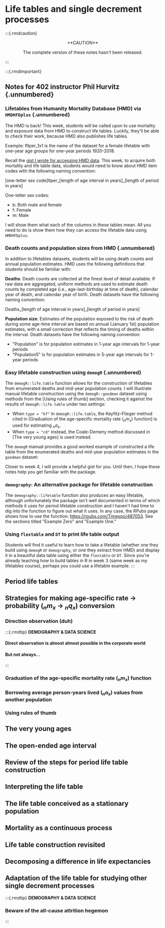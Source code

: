# Life tables and single decrement processes

:::{.rmdcaution}
<center>
**CAUTION**

The complete version of these notes hasn't been released.
</center>
:::

:::{.rmdimportant}
## Notes for 402 instructor Phil Hurvitz {.unnumbered}

### Lifetables from Humanity Mortality Database (HMD) via `HMDHFDplus` {.unnumbered}

The HMD is back! This week, students will be called upon to use mortality and exposure data from HMD to construct life tables. Luckily, they'll be able to check their work, because HMD also publishes life tables.

Example: fltper_1x1 is the name of the dataset for a female lifetable with one-year age groups for one-year periods 1920-2018.

Recall the [gist I wrote for accessing HMD data](https://github.com/hanowell/uwsoc533a/blob/main/gists/HMDHFDplus-gist.R). This week, to acquire both mortality and life table data, students would need to know about HMD item codes with the following naming convention:

[one-letter sex code]ltper_[length of age interval in years]_[length of period in years]

One-letter sex codes:

* b: Both male and female
* f: Female
* m: Male

I will show them what each of the columns in these tables mean. All you need to do is show them how they can access the lifetable data using `HMDHFDplus`.

### Death counts and population sizes from HMD {.unnumbered}

In addition to lifetables datasets, students will be using death counts and annual population estimates. HMD uses the following definitions that students should be familiar with:

**Deaths**: Death counts are collected at the finest level of detail available. If raw data are aggregated, uniform methods are used to estimate death counts by completed age (i.e., age-last-birthday at time of death), calendar year of death, and calendar year of birth. Death datasets have the following naming convention:

Deaths_[length of age interval in years]_[length of period in years]

**Population size**: Estimates of the population exposed to the risk of death during some age-time interval are based on annual (January 1st) population estimates, with a small correction that reflects the timing of deaths within the interval. Death datasets have the following naming convention:

* "Population" is for population estimates in 1-year age intervals for 1-year periods
* "Population5" is for population estimates in 5-year age intervals for 1-year periods

### Easy lifetable construction using `demogR` {.unnumbered}

The `demogR::life.table` function allows for the construction of lifetables from enumerated deaths and mid-year population counts. I will illustrate manual lifetable construction using the `demogR::goodman` dataset using methods from the [Using rules of thumb] section, checking it against the results of `demogR::life.table` under two settings:

* When `type = "kf"` in `demogR::life.table`, the Keyfitz-Flieger method cited in [Graduation of the age-specific mortality rate (${}_{n}m_x$) function] is used for estimating ${}_{n}a_{x}$.
* When `type = "cd"` instead, the Coale-Demeny method discussed in [The very young ages] is used instead.

The `demogR` manual provides a good worked example of constructed a life table from the enumerated deaths and mid-year population estimates in the `goodman` dataset:



Closer to week 4, I will provide a helpful gist for you. Until then, I hope these notes help you get familiar with the package.

### `demography`: An alternative package for lifetable construction

The `demography::lifetable` function also produces an easy lifetable, although unfortunately the package isn't well documented in terms of which methods it uses for period lifetable construction and I haven't had time to dig into the function to figure out what it uses. In any case, the RPubs page shows how to use the function: https://rpubs.com/Timexpo/487053. See the sections titled "Example Zero" and "Example One."

### Using `flextable` and `DT` to print life table output

Students will find it useful to learn how to take a lifetable (whether one they build using `demogR` or `demography`, or one they extract from HMD) and display it in a beautiful data table using either the `flextable` or `DT`. Since you're already teaching how to build tables in R in week 3 (same week as my lifetables course), perhaps you could use a lifetable example.
:::

## Period life tables

## Strategies for making age-specific rate $\rightarrow$ probability (${}_{n}m_x$ $\rightarrow$ ${}_{n}q_x$) conversion

### Direction observation (duh)

:::{.rmdtip}
**DEMOGRAPHY & DATA SCIENCE**

#### Direct observation is almost almost possible in the corporate world

#### But not always...
:::

### Graduation of the age-specific mortality rate (${}_{n}m_x$) function

### Borrowing average person-years lived (${}_{n}a_x$) values from another population

### Using rules of thumb

## The very young ages

## The open-ended age interval

## Review of the steps for period life table construction

## Interpreting the life table

## The life table conceived as a stationary population

## Mortality as a continuous process

## Life table construction revisited

## Decomposing a difference in life expectancies

## Adaptation of the life table for studying other single decrement processes

:::{.rmdtip}
**DEMOGRAPHY & DATA SCIENCE**

### Beware of the all-cause attrition hegemon
:::
